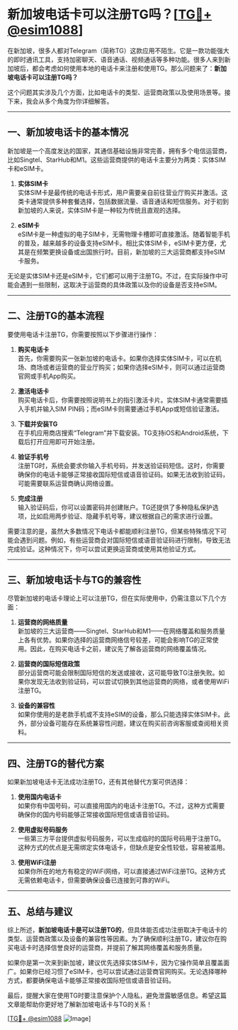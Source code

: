 # 新加坡电话卡可以注册TG吗？[[TG💪+ @esim1088](https://t.me/s/esim1088)]

在新加坡，很多人都对Telegram（简称TG）这款应用不陌生。它是一款功能强大的即时通讯工具，支持加密聊天、语音通话、视频通话等多种功能。很多人来到新加坡后，都会考虑如何使用本地的电话卡来注册和使用TG。那么问题来了：**新加坡电话卡可以注册TG吗？**

这个问题其实涉及几个方面，比如电话卡的类型、运营商政策以及使用场景等。接下来，我会从多个角度为你详细解答。

---

## 一、新加坡电话卡的基本情况

新加坡是一个高度发达的国家，其通信基础设施非常完善，拥有多个电信运营商，比如Singtel、StarHub和M1。这些运营商提供的电话卡主要分为两类：实体SIM卡和eSIM卡。

1. **实体SIM卡**  
实体SIM卡是最传统的电话卡形式，用户需要亲自前往营业厅购买并激活。这类卡通常提供多种套餐选择，包括数据流量、语音通话和短信服务。对于初到新加坡的人来说，实体SIM卡是一种较为传统且直观的选择。

2. **eSIM卡**  
eSIM卡是一种虚拟的电子SIM卡，无需物理卡槽即可直接激活。随着智能手机的普及，越来越多的设备支持eSIM卡。相比实体SIM卡，eSIM卡更方便，尤其是在频繁更换设备或出国旅行时。目前，新加坡的三大运营商都支持eSIM卡服务。

无论是实体SIM卡还是eSIM卡，它们都可以用于注册TG。不过，在实际操作中可能会遇到一些限制，这取决于运营商的具体政策以及你的设备是否支持eSIM。

---

## 二、注册TG的基本流程

要使用电话卡注册TG，你需要按照以下步骤进行操作：

1. **购买电话卡**  
首先，你需要购买一张新加坡的电话卡。如果你选择实体SIM卡，可以在机场、商场或者运营商的营业厅购买；如果你选择eSIM卡，则可以通过运营商官网或手机App购买。

2. **激活电话卡**  
购买电话卡后，你需要按照说明书上的指引激活卡片。实体SIM卡通常需要插入手机并输入SIM PIN码；而eSIM卡则需要通过手机App或短信验证激活。

3. **下载并安装TG**  
在手机应用商店搜索“Telegram”并下载安装。TG支持iOS和Android系统，下载后打开应用即可开始注册。

4. **验证手机号**  
注册TG时，系统会要求你输入手机号码，并发送验证码短信。这时，你需要确保你的电话卡能够正常接收国际短信或语音验证码。如果无法收到验证码，可能需要联系运营商确认网络设置。

5. **完成注册**  
输入验证码后，你可以设置密码并创建账户。TG还提供了多种隐私保护选项，比如启用两步验证、隐藏手机号等，建议根据自己的需求进行设置。

需要注意的是，虽然大多数情况下电话卡都能顺利注册TG，但某些特殊情况下可能会遇到问题。例如，有些运营商会对国际短信或语音验证码进行限制，导致无法完成验证。这种情况下，你可以尝试更换运营商或使用其他验证方式。

---

## 三、新加坡电话卡与TG的兼容性

尽管新加坡的电话卡理论上可以注册TG，但在实际使用中，仍需注意以下几个方面：

1. **运营商的网络质量**  
新加坡的三大运营商——Singtel、StarHub和M1——在网络覆盖和服务质量上各有优势。如果你选择的运营商网络信号较差，可能会影响TG的正常使用。因此，在购买电话卡之前，建议先了解各运营商的网络覆盖情况。

2. **运营商的国际短信政策**  
部分运营商可能会限制国际短信的发送或接收，这可能导致TG注册失败。如果你发现无法收到验证码，可以尝试切换到其他运营商的网络，或者使用WiFi注册TG。

3. **设备的兼容性**  
如果你使用的是老款手机或不支持eSIM的设备，那么只能选择实体SIM卡。此外，部分设备可能存在系统兼容性问题，建议在购买前咨询客服或查阅相关资料。

---

## 四、注册TG的替代方案

如果新加坡电话卡无法成功注册TG，还有其他替代方案可供选择：

1. **使用国内电话卡**  
如果你有中国号码，可以直接用国内的电话卡注册TG。不过，这种方式需要确保你的国内号码能够正常接收国际短信或语音验证码。

2. **使用虚拟号码服务**  
一些第三方平台提供虚拟号码服务，可以生成临时的国际号码用于注册TG。这种方式的优点是无需绑定实体电话卡，但缺点是安全性较低，容易被滥用。

3. **使用WiFi注册**  
如果你所在的地方有稳定的WiFi网络，可以直接通过WiFi注册TG。这种方式无需依赖电话卡，但需要确保设备已连接到可靠的WiFi。

---

## 五、总结与建议

综上所述，**新加坡电话卡是可以注册TG的**，但具体能否成功注册取决于电话卡的类型、运营商政策以及设备的兼容性等因素。为了确保顺利注册TG，建议你在购买电话卡时选择信誉良好的运营商，并提前了解其网络覆盖和服务质量。

如果你是第一次来到新加坡，建议优先选择实体SIM卡，因为它操作简单且覆盖面广。如果你已经习惯了eSIM卡，也可以尝试通过运营商官网购买。无论选择哪种方式，都要确保电话卡能够正常接收国际短信或语音验证码。

最后，提醒大家在使用TG时要注意保护个人隐私，避免泄露敏感信息。希望这篇文章能帮助你更好地了解新加坡电话卡与TG的关系！

[[TG💪+ @esim1088](https://t.me/s/esim1088) ![Image](https://i.postimg.cc/4NQfJmqS/Snipaste-2025-05-13-00-14-12.png)]